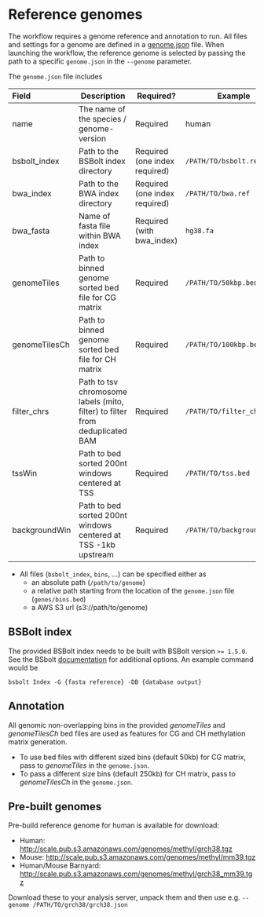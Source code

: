 # Reference genomes
The workflow requires a genome reference and annotation to run. All files and settings for a genome are defined in a [genome.json](examples/genomes.json) file. When launching the workflow, the reference genome is selected by passing the path to a specific `genome.json` in the `--genome` parameter.

The `genome.json` file includes

Field |  Description | Required? | Example
:-- | -- | -- | --
name | The name of the species / genome-version | Required | human 
bsbolt_index | Path to the BSBolt index directory | Required (one index required) | `/PATH/TO/bsbolt.ref` 
bwa_index | Path to the BWA index directory | Required (one index required) | `/PATH/TO/bwa.ref` 
bwa_fasta | Name of fasta file within BWA index | Required (with bwa_index) | `hg38.fa`
genomeTiles | Path to binned genome sorted bed file for CG matrix | Required | `/PATH/TO/50kbp.bed` 
genomeTilesCh | Path to binned genome sorted bed file for CH matrix | Required | `/PATH/TO/100kbp.bed` 
filter_chrs | Path to tsv chromosome labels (mito, filter) to filter from deduplicated BAM | Required | `/PATH/TO/filter_chrs.tsv` 
tssWin | Path to bed sorted 200nt windows centered at TSS | Required | `/PATH/TO/tss.bed` 
backgroundWin | Path to bed sorted 200nt windows centered at TSS -1kb upstream | Required | `/PATH/TO/background.bed` 

* All files (`bsbolt_index`, `bins`, ...) can be specified either as
    - an absolute path (`/path/to/genome`)
    - a relative path starting from the location of the `genome.json` file (`genes/bins.bed`)
    - a AWS S3 url (s3://path/to/genome)

## BSBolt index
The provided BSBolt index needs to be built with BSBolt version `>= 1.5.0`. See the BSbolt [documentation](https://bsbolt.readthedocs.io/en/latest/bsb_index/) for additional options. An example command would be
```
bsbolt Index -G {fasta reference} -DB {database output}
```

## Annotation
All genomic non-overlapping bins in the provided _genomeTiles_ and _genomeTilesCh_ bed files are used as features for CG and CH methylation matrix generation. 
* To use bed files with different sized bins (default 50kb) for CG matrix, pass to _genomeTiles_ in the `genome.json`. 
* To pass a different size bins (default 250kb) for CH matrix, pass to _genomeTilesCh_ in the `genome.json`.

## Pre-built genomes
Pre-build reference genome for human is available for download:
* Human: http://scale.pub.s3.amazonaws.com/genomes/methyl/grch38.tgz
* Mouse: http://scale.pub.s3.amazonaws.com/genomes/methyl/mm39.tgz
* Human/Mouse Barnyard: http://scale.pub.s3.amazonaws.com/genomes/methyl/grch38_mm39.tgz

Download these to your analysis server, unpack them and then use e.g.
`--genome /PATH/TO/grch38/grch38.json`

